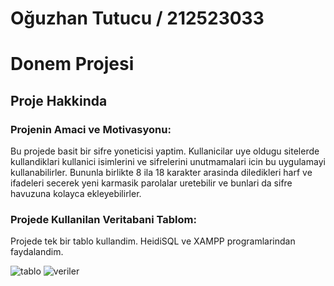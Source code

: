 # Oğuzhan Tutucu / 212523033
# Donem Projesi

## Proje Hakkinda

### Projenin Amaci ve Motivasyonu:

Bu projede basit bir sifre yoneticisi yaptim. Kullanicilar uye oldugu sitelerde kullandiklari kullanici isimlerini ve sifrelerini unutmamalari icin bu uygulamayi kullanabilirler. Bununla birlikte 8 ila 18 karakter arasinda diledikleri harf ve ifadeleri secerek yeni karmasik parolalar uretebilir ve bunlari da sifre havuzuna kolayca ekleyebilirler.

### Projede Kullanilan Veritabani Tablom:

Projede tek bir tablo kullandim. 
HeidiSQL ve XAMPP programlarindan faydalandim.

![tablo](https://www.hizliresim.com/hvth44v)
![veriler](https://www.hizliresim.com/frcz8p4)

